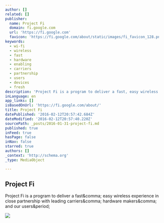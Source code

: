 ```yaml
---
author: []
related: []
publisher:
  name: Project Fi
  domain: fi.google.com
  url: 'https://fi.google.com'
  favicon: 'https://fi.google.com/about/static/images/fi_favicon_128.png'
keywords:
  - wi-fi
  - wireless
  - fast
  - hardware
  - enabling
  - carriers
  - partnership
  - users
  - devices
  - fresh
description: 'Project Fi is a program to deliver a fast, easy wireless experience in close partnership with leading carriers, hardware makers, and our users.'
inLanguage: en
app_links: []
isBasedOnUrl: 'https://fi.google.com/about/'
title: Project Fi
datePublished: '2016-02-12T20:57:42.684Z'
dateModified: '2016-02-12T20:57:40.220Z'
sourcePath: _posts/2016-01-31-project-fi.md
published: true
inFeed: true
hasPage: false
inNav: false
starred: true
authors: []
_context: 'http://schema.org'
_type: MediaObject

---
```

<article style=""><h1>Project Fi</h1><p>Project Fi is a program to deliver a fast&amp;comma; easy wireless experience in close partnership with leading carriers&amp;comma; hardware makers&amp;comma; and our users&amp;period;</p><img src="https://fi.google.com/about/static/images/fi_logo_sq_1200.png" /></article>